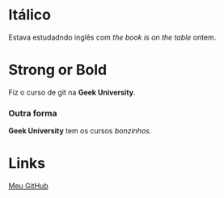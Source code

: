 # Itálico

Estava estudadndo inglês com _the book is on the table_ ontem.

# Strong or Bold

Fiz o curso de git na **Geek University**.

### Outra forma

__Geek University__ tem os cursos *bonzinhos*.

# Links

[Meu GitHub](https://github.com/guilinares)